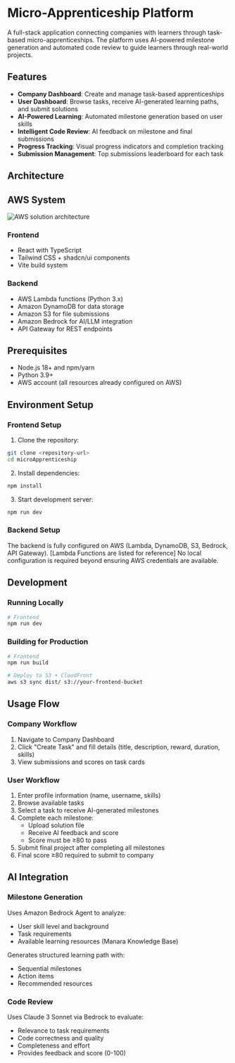 # Micro-Apprenticeship Platform

A full-stack application connecting companies with learners through task-based micro-apprenticeships. The platform uses AI-powered milestone generation and automated code review to guide learners through real-world projects.

## Features

- **Company Dashboard**: Create and manage task-based apprenticeships  
- **User Dashboard**: Browse tasks, receive AI-generated learning paths, and submit solutions  
- **AI-Powered Learning**: Automated milestone generation based on user skills  
- **Intelligent Code Review**: AI feedback on milestone and final submissions  
- **Progress Tracking**: Visual progress indicators and completion tracking  
- **Submission Management**: Top submissions leaderboard for each task  

## Architecture

## AWS System
![AWS solution architecture](https://github.com/user-attachments/assets/1b6cd2a2-cea9-472d-b747-f75ae33f614c)

### Frontend
- React with TypeScript  
- Tailwind CSS + shadcn/ui components  
- Vite build system  

### Backend
- AWS Lambda functions (Python 3.x)  
- Amazon DynamoDB for data storage  
- Amazon S3 for file submissions  
- Amazon Bedrock for AI/LLM integration  
- API Gateway for REST endpoints  

## Prerequisites

- Node.js 18+ and npm/yarn  
- Python 3.9+  
- AWS account (all resources already configured on AWS)  

## Environment Setup

### Frontend Setup

1. Clone the repository:
```bash
git clone <repository-url>
cd microApprenticeship
```

2. Install dependencies:
```bash
npm install
```

3. Start development server:
```bash
npm run dev
```

### Backend Setup

The backend is fully configured on AWS (Lambda, DynamoDB, S3, Bedrock, API Gateway). [Lambda Functions are listed for reference]
No local configuration is required beyond ensuring AWS credentials are available.  

## Development

### Running Locally

```bash
# Frontend
npm run dev
```

### Building for Production

```bash
# Frontend
npm run build

# Deploy to S3 + CloudFront
aws s3 sync dist/ s3://your-frontend-bucket
```

## Usage Flow

### Company Workflow
1. Navigate to Company Dashboard  
2. Click "Create Task" and fill details (title, description, reward, duration, skills)  
3. View submissions and scores on task cards  

### User Workflow
1. Enter profile information (name, username, skills)  
2. Browse available tasks  
3. Select a task to receive AI-generated milestones  
4. Complete each milestone:  
   - Upload solution file  
   - Receive AI feedback and score  
   - Score must be ≥80 to pass  
5. Submit final project after completing all milestones  
6. Final score ≥80 required to submit to company  

## AI Integration

### Milestone Generation
Uses Amazon Bedrock Agent to analyze:
- User skill level and background  
- Task requirements  
- Available learning resources (Manara Knowledge Base)  

Generates structured learning path with:
- Sequential milestones  
- Action items  
- Recommended resources  

### Code Review
Uses Claude 3 Sonnet via Bedrock to evaluate:
- Relevance to task requirements  
- Code correctness and quality  
- Completeness and effort  
- Provides feedback and score (0-100)  
